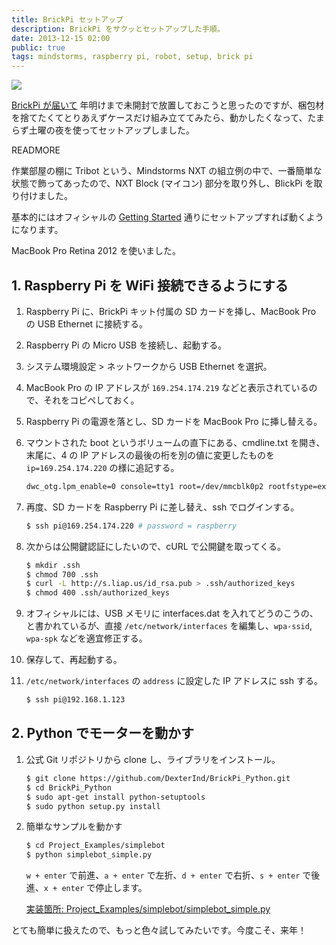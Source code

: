 ```yaml
---
title: BrickPi セットアップ
description: BrickPi をサクッとセットアップした手順。
date: 2013-12-15 02:00
public: true
tags: mindstorms, raspberry pi, robot, setup, brick pi
---
```


![](2013-12-15-brick-pi-setup/brick-pi-tribot.jpg)

[BrickPi が届いて](http://ja.ngs.io/2013/12/12/brick-pi/) 年明けまで未開封で放置しておこうと思ったのですが、梱包材を捨てたくてとりあえずケースだけ組み立ててみたら、動かしたくなって、たまらず土曜の夜を使ってセットアップしました。

READMORE

作業部屋の棚に Tribot という、Mindstorms NXT の組立例の中で、一番簡単な状態で飾ってあったので、NXT Block (マイコン) 部分を取り外し、BlickPi を取り付けました。

基本的にはオフィシャルの [Getting Started](http://www.dexterindustries.com/BrickPi/getting-started/) 通りにセットアップすれば動くようになります。

MacBook Pro Retina 2012 を使いました。

## 1. Raspberry Pi を WiFi 接続できるようにする

1. Raspberry Pi に、BrickPi キット付属の SD カードを挿し、MacBook Pro の USB Ethernet に接続する。
2. Raspberry Pi の Micro USB を接続し、起動する。
3. システム環境設定 > ネットワークから USB Ethernet を選択。
4. MacBook Pro の IP アドレスが `169.254.174.219` などと表示されているので、それをコピペしておく。
5. Raspberry Pi の電源を落とし、SD カードを MacBook Pro に挿し替える。
6. マウントされた boot というボリュームの直下にある、cmdline.txt を開き、末尾に、4 の IP アドレスの最後の桁を別の値に変更したものを `ip=169.254.174.220` の様に追記する。

    ```bash
    dwc_otg.lpm_enable=0 console=tty1 root=/dev/mmcblk0p2 rootfstype=ext4 elevator=deadline rootwait ip=169.254.174.220
    ```

7. 再度、SD カードを Raspberry Pi に差し替え、ssh でログインする。

    ```bash
    $ ssh pi@169.254.174.220 # password = raspberry
    ```
8. 次からは公開鍵認証にしたいので、cURL で公開鍵を取ってくる。

    ```bash
    $ mkdir .ssh
    $ chmod 700 .ssh
    $ curl -L http://s.liap.us/id_rsa.pub > .ssh/authorized_keys
    $ chmod 400 .ssh/authorized_keys
    ```

9. オフィシャルには、USB メモリに interfaces.dat を入れてどうのこうの、と書かれているが、直接 `/etc/network/interfaces` を編集し、`wpa-ssid`, `wpa-spk` などを適宜修正する。
10. 保存して、再起動する。
11. `/etc/network/interfaces` の `address` に設定した IP アドレスに ssh する。

    ```bash
    $ ssh pi@192.168.1.123
    ```

## 2. Python でモーターを動かす

1. 公式 Git リポジトリから clone し、ライブラリをインストール。

    ```bash
    $ git clone https://github.com/DexterInd/BrickPi_Python.git
    $ cd BrickPi_Python
    $ sudo apt-get install python-setuptools
    $ sudo python setup.py install
   ```

2. 簡単なサンプルを動かす

    ```bash
    $ cd Project_Examples/simplebot
    $ python simplebot_simple.py
    ```

    `w + enter` で前進、`a + enter` で左折、`d + enter` で右折、`s + enter` で後進、`x + enter` で停止します。

    [実装箇所: Project_Examples/simplebot/simplebot_simple.py](https://github.com/DexterInd/BrickPi_Python/blob/master/Project_Examples/simplebot/simplebot_simple.py#L58)

とても簡単に扱えたので、もっと色々試してみたいです。今度こそ、来年！
